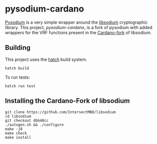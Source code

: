 # pysodium-cardano

[Pysodium](https://github.com/stef/pysodium) is a very simple wrapper around the 
[libsodium](https://doc.libsodium.org/) cryptographic library. This project, _pysodium-cardano_, is a fork of pysodium with added wrappers for
the VRF functions present in the [Cardano-fork](https://github.com/IntersectMBO/libsodium) of libsodium.

## Building
This project uses the [hatch](https://hatch.pypa.io/1.9/) build system.

    hatch build

To run tests:

    hatch run test

## Installing the Cardano-Fork of libsodium

    git clone https://github.com/IntersectMBO/libsodium
    cd libsodium
    git checkout dbb48cc
    ./autogen.sh && ./configure
    make -j8
    make check
    make install
